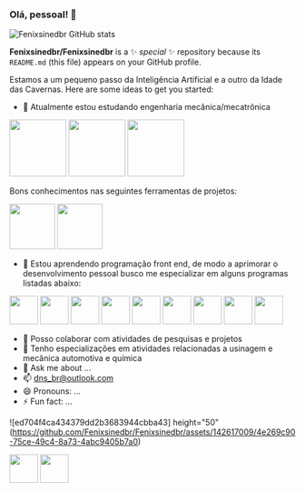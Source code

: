 ### Olá, pessoal! 👋

![Fenixsinedbr GitHub stats](https://github-readme-stats.vercel.app/api?username=Fenixsinedbr&show_icons=true&theme=transparent)


**Fenixsinedbr/Fenixsinedbr** is a ✨ _special_ ✨ repository because its `README.md` (this file) appears on your GitHub profile.

Estamos a um pequeno passo da Inteligência Artificial e a outro da Idade das Cavernas.
Here are some ideas to get you started:


- 🔭 Atualmente estou estudando engenharia mecânica/mecatrônica
  
<img height="100" src="https://i.pinimg.com/originals/75/1b/72/751b72d5b429b4fc282008b409360111.png"/> <img height="100" src="https://img2.gratispng.com/20180421/kfe/kisspng-mechatronics-engineering-robotic-arm-technology-machinery-5adc0030e6a014.7454969415243674089447.jpg" /> <img height="100" src="https://www.pngmart.com/files/21/Internet-Of-Things-IOT-Vector-PNG-Picture.png"/>

Bons conhecimentos nas seguintes ferramentas de projetos:

<img height="80" src="https://image.pngaaa.com/347/4290347-middle.png"/> <img height="80" src="https://smartinwi.com/wp-content/uploads/2020/09/autodesk-inventor-logo.png"/>
  
- 🌱 Estou aprendendo programação front end, de modo a aprimorar o desenvolvimento pessoal busco me especializar em alguns programas listadas abaixo:

<img height="50" src="https://cdn.jsdelivr.net/gh/devicons/devicon/icons/linux/linux-original.svg" />  <img height="50" src="https://cdn.jsdelivr.net/gh/devicons/devicon/icons/github/github-original-wordmark.svg" /> <img height="50" src="https://cdn.jsdelivr.net/gh/devicons/devicon/icons/git/git-original-wordmark.svg" /> 
<img height="50" src="https://cdn.jsdelivr.net/gh/devicons/devicon/icons/html5/html5-original-wordmark.svg" /> 
<img height="50" src="https://cdn.jsdelivr.net/gh/devicons/devicon/icons/css3/css3-original-wordmark.svg" /> <img height="50" src="https://cdn.jsdelivr.net/gh/devicons/devicon/icons/java/java-original-wordmark.svg" />  <img height="50" src="https://cdn.jsdelivr.net/gh/devicons/devicon/icons/javascript/javascript-original.svg" /> <img height="50" src="https://cdn.jsdelivr.net/gh/devicons/devicon/icons/ansible/ansible-original-wordmark.svg" /> 
<img height="50" src="https://cdn.jsdelivr.net/gh/devicons/devicon/icons/canva/canva-original.svg" />
          

- 👯 Posso colaborar com atividades de pesquisas e projetos
- 🤔 Tenho especializações em atividades relacionadas a usinagem e mecânica automotiva e química
- 💬 Ask me about ...
- 📫 dns_br@outlook.com
- 😄 Pronouns: ...
- ⚡ Fun fact: ...

![ed704f4ca434379dd2b3683944cbba43] height="50"(https://github.com/Fenixsinedbr/Fenixsinedbr/assets/142617009/4e269c90-75ce-49c4-8a73-4abc9405b7a0)


<img height="50" src="https://cdn.jsdelivr.net/gh/devicons/devicon/icons/matlab/matlab-original.svg" /> <img height="50" src="https://cdn.jsdelivr.net/gh/devicons/devicon/icons/python/python-original-wordmark.svg" />


          


          
          
          
          
          
          
          
  
 
          
          


          





